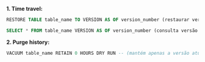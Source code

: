 **1. Time travel:**

```sql
RESTORE TABLE table_name TO VERSION AS OF version_number (restaurar versão da tabela)

SELECT * FROM table_name VERSION AS OF version_number (consulta versão da tabela)
```

**2. Purge history:**

```sql
VACUUM table_name RETAIN 0 HOURS DRY RUN -- (mantém apenas a versão atual da tabela, e com o DRY RUN são impressos os registros a serem deletados
```
